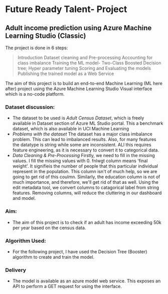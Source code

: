 # Future Ready Talent- Project
## Adult income prediction using Azure Machine Learning Studio (Classic)

The project is done in 6 steps:
> Introduction
> Dataset cleaning and Pre-processing
> Accounting for class imbalance
> Training the ML model-  Two-Class Boosted Decision tree; Hyper parameter tuning
> Scoring and Evaluating the models
> Publishing the trained model as a Web Service

The aim of this project is to build an end-to-end Machine Learning (ML here after) project using the Azure Machine Learning Studio Visual interface which is a no-code platform.

### Dataset discussion:
- The dataset to be used is *Adult Census Dataset*, which is freely available in Dataset section of Azure ML Studio portal.
This a benchmark dataset, which is also available in UCI Machine Learning 
- *Problems with the dataset*
The dataset has a major class imbalance problem. This can lead to imbalanced results. Also, for many features the datatype is string while some are inconsistent. ALl this requires feature engineering, as it is necessary to convert it to categorical data.
- *Data Cleaning & Pre-Processing*
Firstly, we need to fill in the missing values.
I fill the missing values with 0.
fnlwgt column means 'final weight'. It signifieis the number of people that this particular individual represent in the population. This column isn't of much help, so we are going to get rid of this coulmn. Similarly, the education column is not of much importance, and therefore, we'll get rid of that as well.
Using the edit metadata tool, we convert columns to catagorical label from string features.
Removing columns, will reduce the cluttering in our dashboard and model.

### Aim: 
- The aim of this project is to check if an adult has income exceeding 50k per year based on the census data.

### Algorithm Used:
- For the following project, I have used the Decision Tree (Booster) algorithm to create and train the model.

### Delivery
- The model is available as an azure model web service. This exposes an API to perform a GET request for using the interface.
